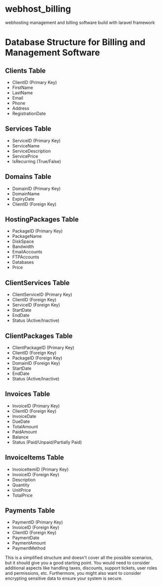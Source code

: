 # webhost_billing
webhosting management and billing software build with laravel framework


# Database Structure for Billing and Management Software

## Clients Table

- ClientID (Primary Key)
- FirstName
- LastName
- Email
- Phone
- Address
- RegistrationDate

## Services Table

- ServiceID (Primary Key)
- ServiceName
- ServiceDescription
- ServicePrice
- IsRecurring (True/False)

## Domains Table

- DomainID (Primary Key)
- DomainName
- ExpiryDate
- ClientID (Foreign Key)

## HostingPackages Table

- PackageID (Primary Key)
- PackageName
- DiskSpace
- Bandwidth
- EmailAccounts
- FTPAccounts
- Databases
- Price

## ClientServices Table

- ClientServiceID (Primary Key)
- ClientID (Foreign Key)
- ServiceID (Foreign Key)
- StartDate
- EndDate
- Status (Active/Inactive)

## ClientPackages Table

- ClientPackageID (Primary Key)
- ClientID (Foreign Key)
- PackageID (Foreign Key)
- DomainID (Foreign Key)
- StartDate
- EndDate
- Status (Active/Inactive)

## Invoices Table

- InvoiceID (Primary Key)
- ClientID (Foreign Key)
- InvoiceDate
- DueDate
- TotalAmount
- PaidAmount
- Balance
- Status (Paid/Unpaid/Partially Paid)

## InvoiceItems Table

- InvoiceItemID (Primary Key)
- InvoiceID (Foreign Key)
- Description
- Quantity
- UnitPrice
- TotalPrice

## Payments Table

- PaymentID (Primary Key)
- InvoiceID (Foreign Key)
- ClientID (Foreign Key)
- PaymentDate
- PaymentAmount
- PaymentMethod

This is a simplified structure and doesn't cover all the possible scenarios, but it should give you a good starting point. You would need to consider additional aspects like handling taxes, discounts, support tickets, user roles and permissions, etc. Furthermore, you might also want to consider encrypting sensitive data to ensure your system is secure.
